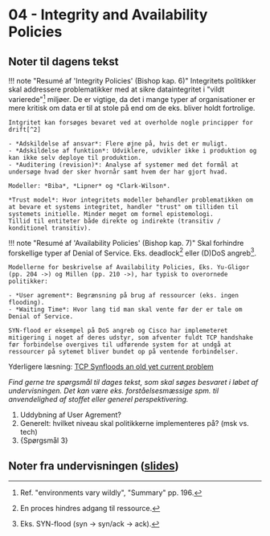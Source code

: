 # 04 - Integrity and Availability Policies

## Noter til dagens tekst

!!! note "Resumé af 'Integrity Policies' (Bishop kap. 6)"
    Integritets politikker skal addressere problematikker med at sikre dataintegritet i "vildt varierede"[^1] miljøer. De er vigtige, da det i mange typer af organisationer er mere kritisk om data er til at stole på end om de eks. bliver holdt fortrolige.

    Intgritet kan forsøges bevaret ved at overholde nogle principper for drift[^2]

    - *Adskildelse af ansvar*: Flere øjne på, hvis det er muligt.  
    - *Adskildelse af funktion*: Udviklere, udvikler ikke i produktion og kan ikke selv deploye til produktion.
    - *Auditering (revision)*: Analyse af systemer med det formål at undersøge hvad der sker hvornår samt hvem der har gjort hvad.

    Modeller: *Biba*, *Lipner* og *Clark-Wilson*.

    *Trust model*: Hvor integritets modeller behandler problematikken om at bevare et systems integritet, handler "trust" om tilliden til systemets initielle. Minder meget om formel epistemologi.   
    Tillid til entiteter både direkte og indirekte (transitiv / konditionel transitiv).

!!! note "Resumé af 'Availability Policies' (Bishop kap. 7)"
    Skal forhindre forskellige typer af Denial of Service. Eks. deadlock[^3] eller (D)DoS angreb[^4].

    Modellerne for beskrivelse af Availability Policies, Eks. Yu-Gligor (pp. 204 ->) og Millen (pp. 210 ->), har typisk to overornede politikker:

    - *User agrement*: Begrænsning på brug af ressourcer (eks. ingen flooding).
    - *Waiting Time*: Hvor lang tid man skal vente før der er tale om Denial of Service.

    SYN-flood er eksempel på DoS angreb og Cisco har implemeteret mitigering i noget af deres udstyr, som afventer fuldt TCP handshake før forbindelse overgives til udførende system for at undgå at ressourcer på sytemet bliver bundet op på ventende forbindelser.

Yderligere læsning: [TCP Synfloods
an old yet current problem](http://quigon.bsws.de/papers/2017/bsdcan/)

*Find gerne tre spørgsmål til dages tekst, som skal søges besvaret i løbet af undervisningen. Det kan være eks. forståelsesmæssige spm. til anvendelighed af stoffet eller generel perspektivering.*

1. Uddybning af User Agrement?
2. Generelt: hvilket niveau skal politikkerne implementeres på? (msk vs. tech)
3. {Spørgsmål 3}

## Noter fra undervisningen ([slides](https://github.com/kramse/security-courses/blob/master/courses/system-and-software/system-security/4-integrity-availability-policies.pdf))


[^1]: Ref. "environments vary wildly", "Summary" pp. 196.  
[^2]: Ref. "principles of operation", "Goals" pp. 173.
[^3]: En proces hindres adgang til ressource.
[^4]: Eks. SYN-flood (syn -> syn/ack -> ack).
